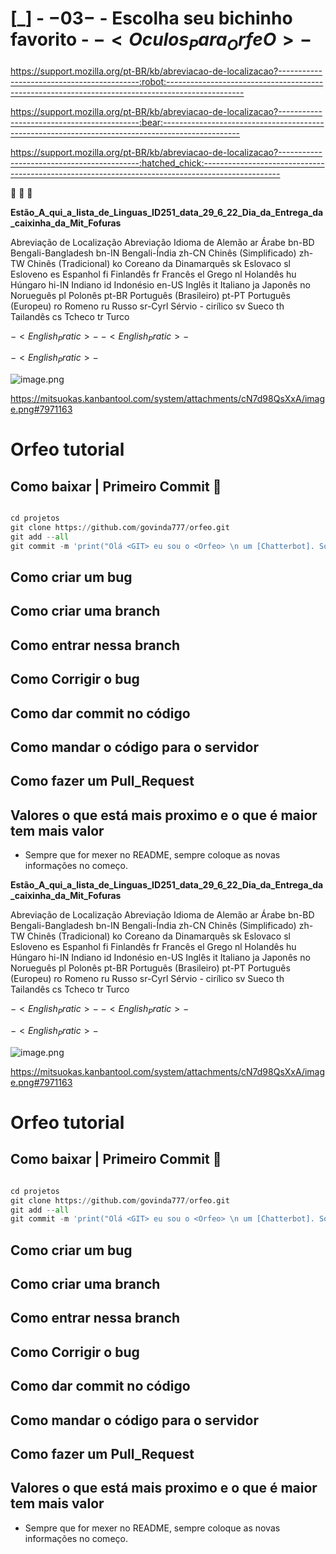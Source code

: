 # [_] - $- 03 -$ - Escolha seu bichinho favorito - $- <Oculos_Para_OrfeO> -$

https://support.mozilla.org/pt-BR/kb/abreviacao-de-localizacao?-------------------------------------------:robot:-------------------------------------------------------------------------------------------------

https://support.mozilla.org/pt-BR/kb/abreviacao-de-localizacao?-------------------------------------------:bear:-------------------------------------------------------------------------------------------------

https://support.mozilla.org/pt-BR/kb/abreviacao-de-localizacao?-------------------------------------------:hatched_chick:-------------------------------------------------------------------------------------------------

:robot:
:bear:
:hatched_chick:


__Estão_A_qui_a_lista_de_Linguas_ID251_data_29_6_22_Dia_da_Entrega_da_caixinha_da_Mit_Fofuras__

Abreviação de Localização
Abreviação	Idioma
de	Alemão
ar	Árabe
bn-BD	Bengali-Bangladesh
bn-IN	Bengali-Índia
zh-CN	Chinês (Simplificado)
zh-TW	Chinês (Tradicional)
ko	Coreano
da	Dinamarquês
sk	Eslovaco
sl	Esloveno
es	Espanhol
fi	Finlandês
fr	Francês
el	Grego
nl	Holandês
hu	Húngaro
hi-IN	Indiano
id	Indonésio
en-US	Inglês
it	Italiano
ja	Japonês
no	Norueguês
pl	Polonês
pt-BR	Português (Brasileiro)
pt-PT	Português (Europeu)
ro	Romeno
ru	Russo
sr-Cyrl	Sérvio - cirílico
sv	Sueco
th	Tailandês
cs	Tcheco
tr	Turco



$- < English _ Pratic > -$
$- < English _ Pratic > -$

$- <English_Pratic> -$

![image.png](https://mitsuokas.kanbantool.com/system/attachments/cN7d98QsXxA/image.png#7971163)  

https://mitsuokas.kanbantool.com/system/attachments/cN7d98QsXxA/image.png#7971163


# Orfeo tutorial

## Como baixar | Primeiro Commit :robot:

```python

cd projetos
git clone https://github.com/govinda777/orfeo.git
git add --all
git commit -m 'print("Olá <GIT> eu sou o <Orfeo> \n um [Chatterbot]. Sou **representante** de Inteligencias Coletivas.")'


```

## Como criar um bug

## Como criar uma branch

## Como entrar nessa branch

## Como Corrigir o bug

## Como dar commit no código

## Como mandar o código para o servidor

## Como fazer um Pull_Request

## Valores o que está mais proximo e o que é maior tem mais valor

* Sempre que for mexer no README, sempre coloque as novas informações no começo.

__Estão_A_qui_a_lista_de_Linguas_ID251_data_29_6_22_Dia_da_Entrega_da_caixinha_da_Mit_Fofuras__

Abreviação de Localização
Abreviação	Idioma
de	Alemão
ar	Árabe
bn-BD	Bengali-Bangladesh
bn-IN	Bengali-Índia
zh-CN	Chinês (Simplificado)
zh-TW	Chinês (Tradicional)
ko	Coreano
da	Dinamarquês
sk	Eslovaco
sl	Esloveno
es	Espanhol
fi	Finlandês
fr	Francês
el	Grego
nl	Holandês
hu	Húngaro
hi-IN	Indiano
id	Indonésio
en-US	Inglês
it	Italiano
ja	Japonês
no	Norueguês
pl	Polonês
pt-BR	Português (Brasileiro)
pt-PT	Português (Europeu)
ro	Romeno
ru	Russo
sr-Cyrl	Sérvio - cirílico
sv	Sueco
th	Tailandês
cs	Tcheco
tr	Turco



$- < English _ Pratic > -$
$- < English _ Pratic > -$

$- <English_Pratic> -$

![image.png](https://mitsuokas.kanbantool.com/system/attachments/cN7d98QsXxA/image.png#7971163)  

https://mitsuokas.kanbantool.com/system/attachments/cN7d98QsXxA/image.png#7971163


# Orfeo tutorial

## Como baixar | Primeiro Commit :robot:

```python

cd projetos
git clone https://github.com/govinda777/orfeo.git
git add --all
git commit -m 'print("Olá <GIT> eu sou o <Orfeo> \n um [Chatterbot]. Sou **representante** de Inteligencias Coletivas.")'


```

## Como criar um bug

## Como criar uma branch

## Como entrar nessa branch

## Como Corrigir o bug

## Como dar commit no código

## Como mandar o código para o servidor

## Como fazer um Pull_Request

## Valores o que está mais proximo e o que é maior tem mais valor

* Sempre que for mexer no README, sempre coloque as novas informações no começo.